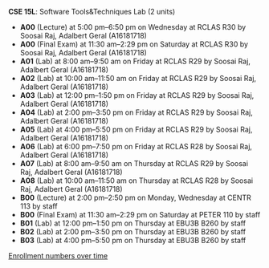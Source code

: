 **CSE 15L**: Software Tools&Techniques Lab (2 units)

- **A00** (Lecture) at 5:00 pm–6:50 pm on Wednesday at RCLAS R30 by Soosai Raj, Adalbert Geral (A16181718)
- **A00** (Final Exam) at 11:30 am–2:29 pm on Saturday at RCLAS R30 by Soosai Raj, Adalbert Geral (A16181718)
- **A01** (Lab) at 8:00 am–9:50 am on Friday at RCLAS R29 by Soosai Raj, Adalbert Geral (A16181718)
- **A02** (Lab) at 10:00 am–11:50 am on Friday at RCLAS R29 by Soosai Raj, Adalbert Geral (A16181718)
- **A03** (Lab) at 12:00 pm–1:50 pm on Friday at RCLAS R29 by Soosai Raj, Adalbert Geral (A16181718)
- **A04** (Lab) at 2:00 pm–3:50 pm on Friday at RCLAS R29 by Soosai Raj, Adalbert Geral (A16181718)
- **A05** (Lab) at 4:00 pm–5:50 pm on Friday at RCLAS R29 by Soosai Raj, Adalbert Geral (A16181718)
- **A06** (Lab) at 6:00 pm–7:50 pm on Friday at RCLAS R28 by Soosai Raj, Adalbert Geral (A16181718)
- **A07** (Lab) at 8:00 am–9:50 am on Thursday at RCLAS R29 by Soosai Raj, Adalbert Geral (A16181718)
- **A08** (Lab) at 10:00 am–11:50 am on Thursday at RCLAS R28 by Soosai Raj, Adalbert Geral (A16181718)
- **B00** (Lecture) at 2:00 pm–2:50 pm on Monday, Wednesday at CENTR 113 by staff
- **B00** (Final Exam) at 11:30 am–2:29 pm on Saturday at PETER 110 by staff
- **B01** (Lab) at 12:00 pm–1:50 pm on Thursday at EBU3B B260 by staff
- **B02** (Lab) at 2:00 pm–3:50 pm on Thursday at EBU3B B260 by staff
- **B03** (Lab) at 4:00 pm–5:50 pm on Thursday at EBU3B B260 by staff

[Enrollment numbers over time](./CSE15L.tsv)
